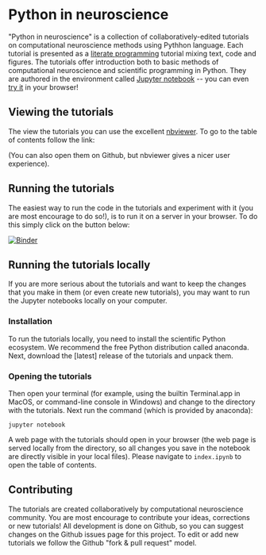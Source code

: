 # Python in neuroscience

"Python in neuroscience" is a collection of collaboratively-edited tutorials on computational neuroscience methods using Pythhon language. Each tutorial is presented as a [literate programming](https://en.wikipedia.org/wiki/Literate_programming) tutorial mixing text, code and figures. The tutorials offer introduction both to basic methods of computational neuroscience and scientific programming in Python. They are authored in the environment called [Jupyter notebook](https://jupyter.org/) -- you can even [try it](https://try.jupyter.org/) in your browser!

## Viewing the tutorials

The view the tutorials you can use the excellent [nbviewer](https://nbviewer.jupyter.org/). To go to the table of contents follow the link:

(You can also open them on Github, but nbviewer gives a nicer user experience).


## Running the tutorials

The easiest way to run the code in the tutorials and experiment with it (you are most encourage to do so!), is to run it on a server in your browser. To do this simply click on the button below:

 [![Binder](http://mybinder.org/badge.svg)](http://mybinder.org:/repo/btel/python-in-neuroscience-tutorials) 

## Running the tutorials locally

If you are more serious about the tutorials and want to keep the changes that you make in them (or even create new tutorials), you may want to run the Jupyter notebooks locally on your computer.

### Installation

To run the tutorials locally, you need to install the scientific Python ecosystem. We recommend the free Python distribution called anaconda. Next, download the [latest] release of the tutorials and unpack them. 

### Opening the tutorials

Then open your terminal (for example, using the builtin Terminal.app in MacOS, or command-line console in Windows) and change to the directory with the tutorials. Next run the command (which is provided by anaconda):

```
jupyter notebook
```

A web  page with the tutorials should open in your browser (the web page is served locally from the directory, so all changes you save in the notebook are directly visible in your local files). Please navigate to `index.ipynb` to open the table of contents.

## Contributing

The tutorials are created collaboratively by computational neuroscience community. You are most encourage to contribute your ideas, corrections or new tutorials! All development is done on Github, so you can suggest changes on the Github issues page for this project. To edit or add new tutorials we follow the Github "fork & pull request" model. 
